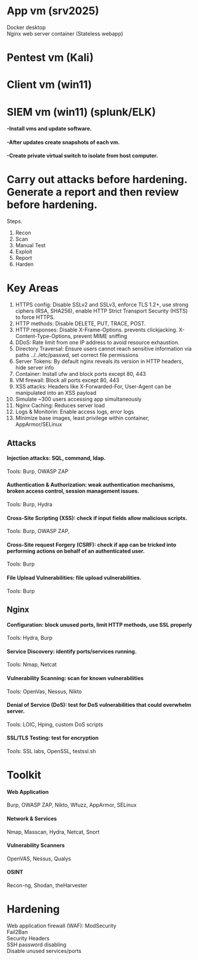 # App vm (srv2025) 
Docker desktop  
Nginx web server container (Stateless webapp)
# Pentest vm (Kali)
# Client vm (win11)
# SIEM vm (win11) (splunk/ELK)

#### -Install vms and update software.
#### -After updates create snapshots of each vm.
#### -Create private virtual switch to isolate from host computer.

# Carry out attacks before hardening. Generate a report and then review before hardening.
Steps.

1. Recon
2. Scan
3. Manual Test
4. Exploit
5. Report
6. Harden

# Key Areas
1. HTTPS config: Disable SSLv2 and SSLv3, enforce TLS 1.2+, use strong ciphers (RSA, SHA256), enable HTTP Strict Transport Security (HSTS) to force HTTPS.
2. HTTP methods: Disable DELETE, PUT, TRACE, POST.   
3. HTTP responses: Disable X-Frame-Options. prevents clickjacking. X-Content-Type-Options, prevent MIME sniffing   
4. DDoS: Rate limit from one IP address to avoid resource exhaustion.
5. Directory Traversal: Ensure users cannot reach sensitive information via paths ../../etc/passwd, set correct file permissions  
6. Server Tokens: By default nginx reveals its version in HTTP headers, hide server info   
7. Container: Install ufw and block ports except 80, 443  
8. VM firewall: Block all ports except 80, 443  
9. XSS attacks: Headers like X-Forwarded-For, User-Agent can be manipulated into an XSS payload  
10. Simulate ~300 users accessing app simultaneously 
11. Nginx Caching: Reduces server load  
12. Logs & Monitorin: Enable access logs, error logs   
13. MInimize base images, least privilege within container, AppArmor/SELinux

## Attacks
#### Injection attacks: SQL, command, ldap.  
Tools: Burp, OWASP ZAP  

#### Authentication & Authorization: weak authentication mechanisms, broken access control, session management issues.  
Tools: Burp, Hydra  

#### Cross-Site Scripting (XSS): check if input fields allow malicious scripts.  
Tools: Burp, OWASP ZAP,   

#### Cross-Site request Forgery (CSRF): check if app can be tricked into performing actions on behalf of an authenticated user.  
Tools: Burp  

#### File Upload Vulnerabilities: file upload vulnerabilities.  
Tools: Burp  

## Nginx 
#### Configuration: block unused ports, limit HTTP methods, use SSL properly  
Tools: Hydra, Burp  

#### Service Discovery: identify ports/services running.  
Tools: Nmap, Netcat  

#### Vulnerability Scanning: scan for known vulnerabilities  
Tools: OpenVas, Nessus, Nikto  

#### Denial of Service (DoS): test for DoS vulnerabilities that could overwhelm server.  
Tools: LOIC, Hping, custom DoS scripts  

#### SSL/TLS Testing: test for encryption  
Tools: SSL labs, OpenSSL, testssl.sh  

# Toolkit
#### Web Application
Burp, OWASP ZAP, Nikto, Wfuzz, AppArmor, SELinux

#### Network & Services
Nmap, Masscan, Hydra, Netcat, Snort

#### Vulnerability Scanners
OpenVAS, Nessus, Qualys

#### OSINT
Recon-ng, Shodan, theHarvester

# Hardening
Web application firewall (WAF): ModSecurity  
Fail2Ban  
Security Headers  
SSH password disabling  
Disable unused services/ports  
